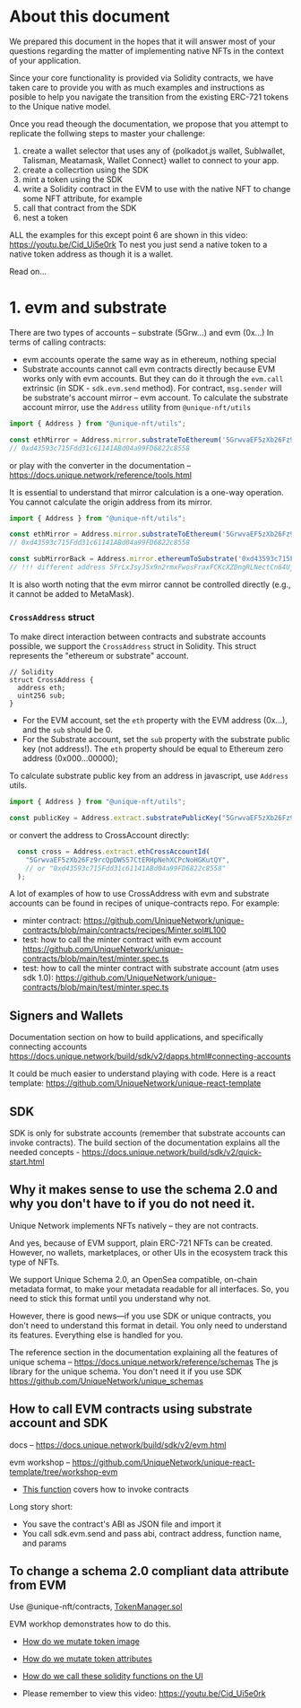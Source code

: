 # About this document

We prepared this document in the hopes that it will answer most of your questions regarding the matter of implementing native NFTs in the context of your application.

Since your core functionality is provided via Solidity contracts, we have taken care to provide you with as much examples and instructions as posible to help you navigate the transition from the existing ERC-721 tokens to the Unique native model.

Once you read theough the documentation, we propose that you attempt to replicate the follwing steps to master your challenge:
1. create a wallet selector that uses any of {polkadot.js wallet, Sublwallet, Talisman, Meatamask, Wallet Connect} wallet to connect to your app.
2. create a collecrtion using the SDK
3. mint a token using the SDK
4. write a Solidity contract in the EVM to use with the native NFT to change some NFT attribute, for example
5. call that contract from the SDK
6. nest a token

ALL the examples for this except point 6 are shown in this video: https://youtu.be/Cid_Ui5e0rk
To nest you just send a native token to a native token address as though it is a wallet. 

Read on...


# 1. evm and substrate

There are two types of accounts – substrate (5Grw...) and evm (0x...)
In terms of calling contracts:
- evm accounts operate the same way as in ethereum, nothing special
- Substrate accounts cannot call evm contracts directly because EVM works only with evm accounts. But they can do it through the `evm.call` extrinsic (in SDK - `sdk.evm.send` method). For contract, `msg.sender` will be substrate's account mirror – evm account. To calculate the substrate account mirror, use the `Address` utility from `@unique-nft/utils`

```ts
import { Address } from "@unique-nft/utils";

const ethMirror = Address.mirror.substrateToEthereum('5GrwvaEF5zXb26Fz9rcQpDWS57CtERHpNehXCPcNoHGKutQY');
// 0xd43593c715Fdd31c61141ABd04a99FD6822c8558
```

or play with the converter in the documentation – https://docs.unique.network/reference/tools.html

It is essential to understand that mirror calculation is a one-way operation. You cannot calculate the origin address from its mirror.

```ts
import { Address } from "@unique-nft/utils";

const ethMirror = Address.mirror.substrateToEthereum('5GrwvaEF5zXb26Fz9rcQpDWS57CtERHpNehXCPcNoHGKutQY');
// 0xd43593c715Fdd31c61141ABd04a99FD6822c8558

const subMirrorBack = Address.mirror.ethereumToSubstrate('0xd43593c715Fdd31c61141ABd04a99FD6822c8558');
// !!! different address 5FrLxJsyJ5x9n2rmxFwosFraxFCKcXZDngRLNectCn64UjtZ != 5GrwvaEF5zXb26Fz9rcQpDWS57CtERHpNehXCPcNoHGKutQY
```

It is also worth noting that the evm mirror cannot be controlled directly (e.g., it cannot be added to MetaMask).

### `CrossAddress` struct

To make direct interaction between contracts and substrate accounts possible, we support the `CrossAddress` struct in Solidity. This struct represents the "ethereum or substrate" account. 

```Solidity
// Solidity
struct CrossAddress {
  address eth;
  uint256 sub;
}
```

*   For the EVM account, set the `eth` property with the EVM address (0x...), and the `sub` should be 0.
*   For the Substrate account, set the `sub` property with the substrate public key (not address!). The `eth` property should be equal to Ethereum zero address (0x000...00000);

To calculate substrate public key from an address in javascript, use `Address` utils.

```ts
import { Address } from "@unique-nft/utils";

const publicKey = Address.extract.substratePublicKey("5GrwvaEF5zXb26Fz9rcQpDWS57CtERHpNehXCPcNoHGKutQY");
```

or convert the address to CrossAccount directly:

```ts
  const cross = Address.extract.ethCrossAccountId(
    "5GrwvaEF5zXb26Fz9rcQpDWS57CtERHpNehXCPcNoHGKutQY",
    // or "0xd43593c715Fdd31c61141ABd04a99FD6822c8558"
  );
```

A lot of examples of how to use CrossAddress with evm and substrate accounts can be found in recipes of unique-contracts repo. For example:
- minter contract: https://github.com/UniqueNetwork/unique-contracts/blob/main/contracts/recipes/Minter.sol#L100
- test: how to call the minter contract with evm account https://github.com/UniqueNetwork/unique-contracts/blob/main/test/minter.spec.ts
- test: how to call the minter contract with substrate account (atm uses sdk 1.0): https://github.com/UniqueNetwork/unique-contracts/blob/main/test/minter.spec.ts

## Signers and Wallets

Documentation section on how to build applications, and specifically connecting accounts
https://docs.unique.network/build/sdk/v2/dapps.html#connecting-accounts

It could be much easier to understand playing with code. Here is a react template: https://github.com/UniqueNetwork/unique-react-template

## SDK

SDK is only for substrate accounts (remember that substrate accounts can invoke contracts).
The build section of the documentation explains all the needed concepts - https://docs.unique.network/build/sdk/v2/quick-start.html

## Why it makes sense to use the schema 2.0 and why you don't have to if you do not need it.

Unique Network implements NFTs natively – they are not contracts.

And yes, because of EVM support, plain ERC-721 NFTs can be created. However, no wallets, marketplaces, or other UIs in the ecosystem track this type of NFTs.

We support Unique Schema 2.0, an OpenSea compatible, on-chain metadata format, to make your metadata readable for all interfaces. So, you need to stick this format until you understand why not.

However, there is good news—if you use SDK or unique contracts, you don't need to understand this format in detail. You only need to understand its features. Everything else is handled for you.

The reference section in the documentation explaining all the features of unique schema – https://docs.unique.network/reference/schemas
The js library for the unique schema. You don't need it if you use SDK https://github.com/UniqueNetwork/unique_schemas 

## How to call EVM contracts using substrate account and SDK

docs – https://docs.unique.network/build/sdk/v2/evm.html

evm workshop – https://github.com/UniqueNetwork/unique-react-template/tree/workshop-evm
- [This function](https://github.com/UniqueNetwork/unique-react-template/blob/ab923457ece54f6ac6d1f2f47fc08ea52363dad1/src/pages/BreedingPage.tsx#L58-L107) covers how to invoke contracts 

Long story short:

- You save the contract's ABI as JSON file and import it
- You call sdk.evm.send and pass abi, contract address, function name, and params

## To change a schema 2.0 compliant data attribute from EVM

Use @unique-nft/contracts, [TokenManager.sol](https://github.com/UniqueNetwork/unique-contracts?tab=readme-ov-file#tokenmanagersol)

EVM workhop demonstrates how to do this.

- [How do we mutate token image](https://github.com/UniqueNetwork/unique-react-template/blob/ab923457ece54f6ac6d1f2f47fc08ea52363dad1/contracts/contracts/BreedingGame.sol#L111-L119) 
- [How do we mutate token attributes](https://github.com/UniqueNetwork/unique-react-template/blob/ab923457ece54f6ac6d1f2f47fc08ea52363dad1/contracts/contracts/BreedingGame.sol#L197-L202)
- [How do we call these solidity functions on the UI](https://github.com/UniqueNetwork/unique-react-template/blob/ab923457ece54f6ac6d1f2f47fc08ea52363dad1/src/pages/BreedingPage.tsx#L138-L173)

- Please remember to view this video:  https://youtu.be/Cid_Ui5e0rk
